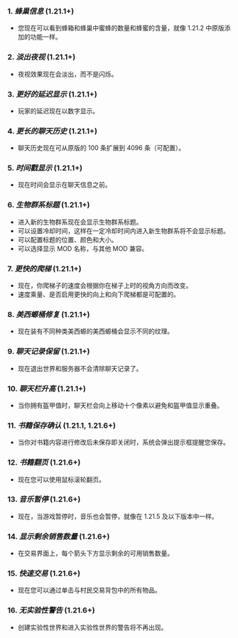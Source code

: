 ### **1.** *蜂巢信息*  (1.21.1+)
* 您现在可以看到蜂箱和蜂巢中蜜蜂的数量和蜂蜜的含量，就像 1.21.2 中原版添加的功能一样。

### **2.** *淡出夜视*  (1.21.1+)
* 夜视效果现在会淡出，而不是闪烁。

### **3.** *更好的延迟显示*  (1.21.1+)
* 玩家的延迟现在以数字显示。

### **4.** *更长的聊天历史*  (1.21.1+)
* 聊天历史现在可从原版的 100 条扩展到 4096 条（可配置）。

### **5.** *时间戳显示*  (1.21.1+)
* 现在时间会显示在聊天信息之前。

### **6.** *生物群系标题*  (1.21.1+)
* 进入新的生物群系现在会显示生物群系标题。
* 可以设置冷却时间，这样在一定冷却时间内进入新生物群系将不会显示标题。
* 可以配置标题的位置、颜色和大小。
* 可以选择显示 MOD 名称，与其他 MOD 兼容。

### **7.** *更快的爬梯*  (1.21.1+)
* 现在，你爬梯子的速度会根据你在梯子上时的视角方向而改变。
* 速度乘量、是否启用更快的向上和向下爬梯都是可配置的。

### **8.** *美西螈桶修复*  (1.21.1+)
* 现在装有不同种类美西螈的美西螈桶会显示不同的纹理。

### **9.** *聊天记录保留*  (1.21.1+)
* 现在退出世界和服务器不会清除聊天记录了。

### **10.** *聊天栏升高*  (1.21.1+)
* 当你拥有盔甲值时，聊天栏会向上移动十个像素以避免和盔甲值显示重叠。

### **11.** *书籍保存确认*  (1.21.1, 1.21.6+)
* 当你对书籍内容进行修改后未保存即关闭时，系统会弹出提示框提醒您保存。

### **12.** *书籍翻页*  (1.21.6+)
* 现在您可以使用鼠标滚轮翻页。

### **13.** *音乐暂停*  (1.21.6+)
* 现在，当游戏暂停时，音乐也会暂停，就像在 1.21.5 及以下版本中一样。

### **14.** *显示剩余销售数量*  (1.21.6+)
* 在交易界面上，每个箭头下方显示剩余的可用销售数量。

### **15.** *快速交易*  (1.21.6+)
* 现在您可以通过单击与村民交易背包中的所有物品。

### **16.** *无实验性警告*  (1.21.6+)
* 创建实验性世界和进入实验性世界的警告将不再出现。
